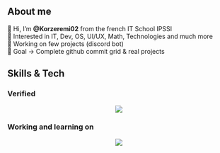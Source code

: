 ## About me  
👋 Hi, I’m **@Korzeremi02** from the french IT School IPSSI  
👀 Interested in IT, Dev, OS, UI/UX, Math, Technologies and much more  
🔭 Working on few projects (discord bot)   
🥇 Goal -> Complete github commit grid & real projects

## Skills & Tech 
### Verified
<p align="center">
  <a href="https://skillicons.dev">
    <img src="https://skillicons.dev/icons?i=css,figma,git,github,html,js,linux,md,react,svelte,vscode&perline=14" />
  </a>
</p>

### Working and learning on
<p align="center">
  <a href="https://skillicons.dev">
    <img src="https://skillicons.dev/icons?i=bash,express,flutter,mysql,nodejs,php,postman,py,swift,vite&perline=14" />
  </a>
</p>
